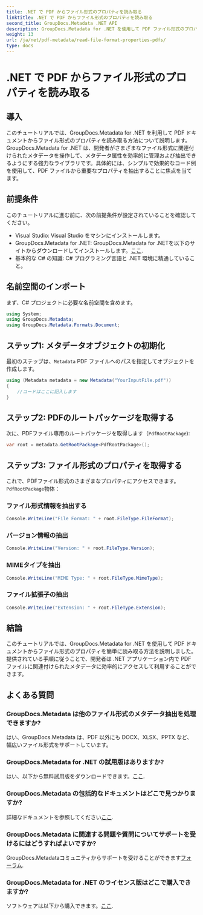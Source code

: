 ```yaml
---
title: .NET で PDF からファイル形式のプロパティを読み取る
linktitle: .NET で PDF からファイル形式のプロパティを読み取る
second_title: GroupDocs.Metadata .NET API
description: GroupDocs.Metadata for .NET を使用して PDF ファイル形式のプロパティを抽出する方法を学びます。シンプルな C# を使用してメタデータ管理について詳しく学びます。
weight: 13
url: /ja/net/pdf-metadata/read-file-format-properties-pdfs/
type: docs
---
```

# .NET で PDF からファイル形式のプロパティを読み取る

## 導入
このチュートリアルでは、GroupDocs.Metadata for .NET を利用して PDF ドキュメントからファイル形式のプロパティを読み取る方法について説明します。GroupDocs.Metadata for .NET は、開発者がさまざまなファイル形式に関連付けられたメタデータを操作して、メタデータ属性を効率的に管理および抽出できるようにする強力なライブラリです。具体的には、シンプルで効果的なコード例を使用して、PDF ファイルから重要なプロパティを抽出することに焦点を当てます。
## 前提条件
このチュートリアルに進む前に、次の前提条件が設定されていることを確認してください。
- Visual Studio: Visual Studio をマシンにインストールします。
-  GroupDocs.Metadata for .NET: GroupDocs.Metadata for .NETを以下のサイトからダウンロードしてインストールします。[ここ](https://releases.groupdocs.com/metadata/net/).
- 基本的な C# の知識: C# プログラミング言語と .NET 環境に精通していること。

## 名前空間のインポート
まず、C# プロジェクトに必要な名前空間を含めます。
```csharp
using System;
using GroupDocs.Metadata;
using GroupDocs.Metadata.Formats.Document;
```
## ステップ1: メタデータオブジェクトの初期化
最初のステップは、`Metadata` PDF ファイルへのパスを指定してオブジェクトを作成します。
```csharp
using (Metadata metadata = new Metadata("YourInputFile.pdf"))
{
    //コードはここに記入します
}
```
## ステップ2: PDFのルートパッケージを取得する
次に、PDFファイル専用のルートパッケージを取得します（`PdfRootPackage`):
```csharp
var root = metadata.GetRootPackage<PdfRootPackage>();
```
## ステップ3: ファイル形式のプロパティを取得する
これで、PDFファイル形式のさまざまなプロパティにアクセスできます。`PdfRootPackage`物体：
### ファイル形式情報を抽出する
```csharp
Console.WriteLine("File Format: " + root.FileType.FileFormat);
```
### バージョン情報の抽出
```csharp
Console.WriteLine("Version: " + root.FileType.Version);
```
### MIMEタイプを抽出
```csharp
Console.WriteLine("MIME Type: " + root.FileType.MimeType);
```
### ファイル拡張子の抽出
```csharp
Console.WriteLine("Extension: " + root.FileType.Extension);
```

## 結論
このチュートリアルでは、GroupDocs.Metadata for .NET を使用して PDF ドキュメントからファイル形式のプロパティを簡単に読み取る方法を説明しました。提供されている手順に従うことで、開発者は .NET アプリケーション内で PDF ファイルに関連付けられたメタデータに効率的にアクセスして利用することができます。

## よくある質問
### GroupDocs.Metadata は他のファイル形式のメタデータ抽出を処理できますか?
はい、GroupDocs.Metadata は、PDF 以外にも DOCX、XLSX、PPTX など、幅広いファイル形式をサポートしています。
### GroupDocs.Metadata for .NET の試用版はありますか?
はい、以下から無料試用版をダウンロードできます。[ここ](https://releases.groupdocs.com/).
### GroupDocs.Metadata の包括的なドキュメントはどこで見つかりますか?
詳細なドキュメントを参照してください[ここ](https://tutorials.groupdocs.com/metadata/net/).
### GroupDocs.Metadata に関連する問題や質問についてサポートを受けるにはどうすればよいですか?
 GroupDocs.Metadataコミュニティからサポートを受けることができます[フォーラム](https://forum.groupdocs.com/c/metadata/14).
### GroupDocs.Metadata for .NET のライセンス版はどこで購入できますか?
ソフトウェアは以下から購入できます。[ここ](https://purchase.groupdocs.com/buy).